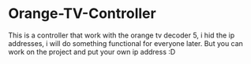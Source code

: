 # Orange-TV-Controller
This is a controller that work with the orange tv decoder 5, i hid the ip addresses, i will do something functional for everyone later. But you can work on the project and put your own ip address :D
